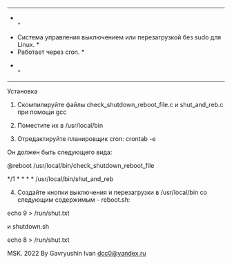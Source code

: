 ***************************************************************************
*                                                                         *
* Система управления выключением или перезагрузкой без sudo для Linux.    *
* Работает через cron.                                                    *
*                                                                         *
***************************************************************************
Установка

1) Скомпилируйте файлы check_shutdown_reboot_file.c и
shut_and_reb.c при помощи gcc

2) Поместите их в /usr/local/bin

3) Отредактируйте планировщик cron: crontab -e

Он должен быть следующего вида:

@reboot  /usr/local/bin/check_shutdown_reboot_file

*/1 * * * * /usr/local/bin/shut_and_reb

4) Создайте кнопки выключения и перезагрузки  в /usr/local/bin
со следующим содержимым - reboot.sh:

echo 9 > /run/shut.txt

и shutdown.sh

echo 8 > /run/shut.txt

MSK. 2022
By Gavryushin Ivan 
dcc0@yandex.ru
